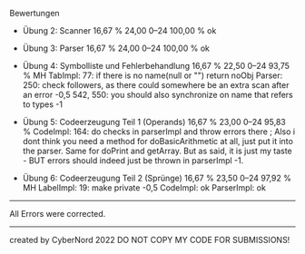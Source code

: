 Bewertungen

 - Übung 2: Scanner	                            16,67 %	24,00	0–24	100,00 %	ok

 - Übung 3: Parser	                            16,67 %	24,00	0–24	100,00 %	ok

 - Übung 4: Symbolliste und Fehlerbehandlung	16,67 %	22,50	0–24	 93,75 %	MH
            TabImpl:
                77: if there is no name(null or "") return noObj
            Parser:
                250: check followers, as there could somewhere be an extra scan after an error -0,5
                542, 550: you should also synchronize on name that refers to types -1

 - Übung 5: Codeerzeugung Teil 1 (Operands)	    16,67 %	23,00	0–24	95,83 %	
            CodeImpl: 
                164: do checks in parserImpl and throw errors there ; 
                Also i dont think you need a method for doBasicArithmetic at all, just put it into the parser. 
                Same for doPrint and getArray. But as said, it is just my taste 
                - BUT errors should indeed just be thrown in parserImpl -1.

 - Übung 6: Codeerzeugung Teil 2 (Sprünge)	    16,67 %	23,50	0–24	97,92 %	    MH
            LabelImpl:
                19: make private -0,5
            CodeImpl: ok
            ParserImpl: ok

------------------------------------------------------------------------------------------------------------------------

All Errors were corrected.   

------------------------------------------------------------------------------------------------------------------------

created by CyberNord 2022 
DO NOT COPY MY CODE FOR SUBMISSIONS! 

                
